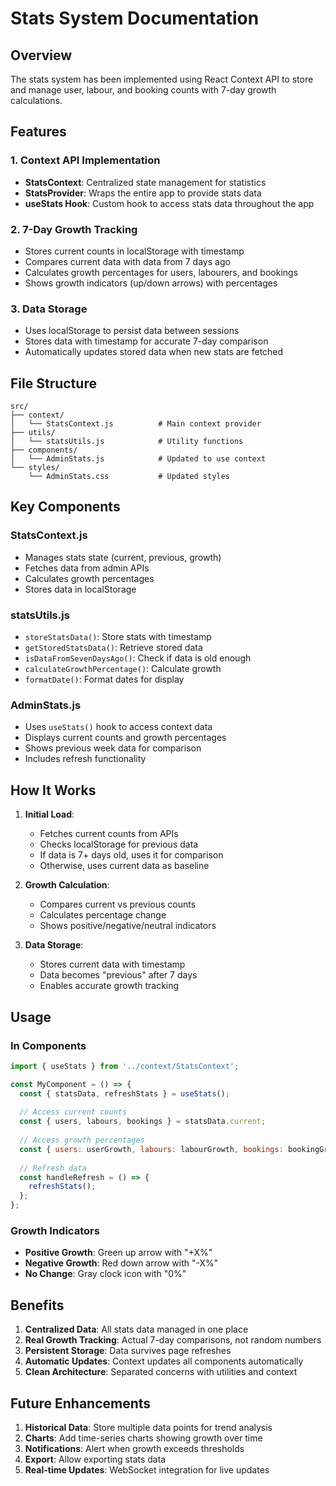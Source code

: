 # Stats System Documentation

## Overview

The stats system has been implemented using React Context API to store and manage user, labour, and booking counts with 7-day growth calculations.

## Features

### 1. Context API Implementation
- **StatsContext**: Centralized state management for statistics
- **StatsProvider**: Wraps the entire app to provide stats data
- **useStats Hook**: Custom hook to access stats data throughout the app

### 2. 7-Day Growth Tracking
- Stores current counts in localStorage with timestamp
- Compares current data with data from 7 days ago
- Calculates growth percentages for users, labourers, and bookings
- Shows growth indicators (up/down arrows) with percentages

### 3. Data Storage
- Uses localStorage to persist data between sessions
- Stores data with timestamp for accurate 7-day comparison
- Automatically updates stored data when new stats are fetched

## File Structure

```
src/
├── context/
│   └── StatsContext.js          # Main context provider
├── utils/
│   └── statsUtils.js            # Utility functions
├── components/
│   └── AdminStats.js            # Updated to use context
└── styles/
    └── AdminStats.css           # Updated styles
```

## Key Components

### StatsContext.js
- Manages stats state (current, previous, growth)
- Fetches data from admin APIs
- Calculates growth percentages
- Stores data in localStorage

### statsUtils.js
- `storeStatsData()`: Store stats with timestamp
- `getStoredStatsData()`: Retrieve stored data
- `isDataFromSevenDaysAgo()`: Check if data is old enough
- `calculateGrowthPercentage()`: Calculate growth
- `formatDate()`: Format dates for display

### AdminStats.js
- Uses `useStats()` hook to access context data
- Displays current counts and growth percentages
- Shows previous week data for comparison
- Includes refresh functionality

## How It Works

1. **Initial Load**: 
   - Fetches current counts from APIs
   - Checks localStorage for previous data
   - If data is 7+ days old, uses it for comparison
   - Otherwise, uses current data as baseline

2. **Growth Calculation**:
   - Compares current vs previous counts
   - Calculates percentage change
   - Shows positive/negative/neutral indicators

3. **Data Storage**:
   - Stores current data with timestamp
   - Data becomes "previous" after 7 days
   - Enables accurate growth tracking

## Usage

### In Components
```javascript
import { useStats } from '../context/StatsContext';

const MyComponent = () => {
  const { statsData, refreshStats } = useStats();
  
  // Access current counts
  const { users, labours, bookings } = statsData.current;
  
  // Access growth percentages
  const { users: userGrowth, labours: labourGrowth, bookings: bookingGrowth } = statsData.growth;
  
  // Refresh data
  const handleRefresh = () => {
    refreshStats();
  };
};
```

### Growth Indicators
- **Positive Growth**: Green up arrow with "+X%"
- **Negative Growth**: Red down arrow with "-X%"
- **No Change**: Gray clock icon with "0%"

## Benefits

1. **Centralized Data**: All stats data managed in one place
2. **Real Growth Tracking**: Actual 7-day comparisons, not random numbers
3. **Persistent Storage**: Data survives page refreshes
4. **Automatic Updates**: Context updates all components automatically
5. **Clean Architecture**: Separated concerns with utilities and context

## Future Enhancements

1. **Historical Data**: Store multiple data points for trend analysis
2. **Charts**: Add time-series charts showing growth over time
3. **Notifications**: Alert when growth exceeds thresholds
4. **Export**: Allow exporting stats data
5. **Real-time Updates**: WebSocket integration for live updates 